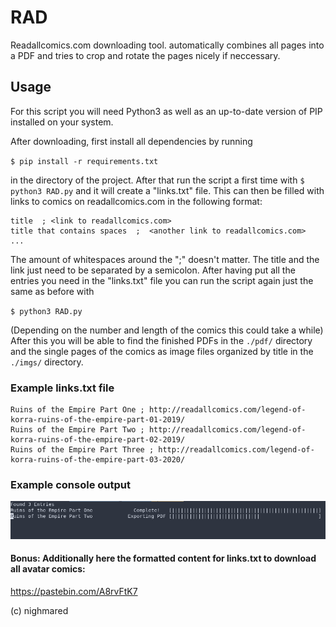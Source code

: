 # RAD
Readallcomics.com downloading tool. automatically combines all pages into a PDF and tries to crop and rotate the pages nicely if neccessary.

## Usage

For this script you will need Python3 as well as an up-to-date version of PIP installed on your system.

After downloading, first install all dependencies by running

`$ pip install -r requirements.txt`

in the directory of the project. After that run the script a first time with `$ python3 RAD.py` and it will create a "links.txt" file.
This can then be filled with links to comics on readallcomics.com in the following format:

```
title  ; <link to readallcomics.com>
title that contains spaces  ;  <another link to readallcomics.com>
...
```

The amount of whitespaces around the ";" doesn't matter. The title and the link just need to be separated
by a semicolon.
After having put all the entries you need in the "links.txt" file you can run the script again just the same as before with

`$ python3 RAD.py`

(Depending on the number and length of the comics this could take a while)
After this you will be able to find the finished PDFs in the `./pdf/` directory and the single
pages of the comics as image files organized by title in the `./imgs/` directory.




### Example links.txt file

```
Ruins of the Empire Part One ; http://readallcomics.com/legend-of-korra-ruins-of-the-empire-part-01-2019/
Ruins of the Empire Part Two ; http://readallcomics.com/legend-of-korra-ruins-of-the-empire-part-02-2019/
Ruins of the Empire Part Three ; http://readallcomics.com/legend-of-korra-ruins-of-the-empire-part-03-2020/
```



### Example console output

![](./docs/output.png)




#### Bonus: Additionally here the formatted content for links.txt to download all avatar comics:
https://pastebin.com/A8rvFtK7




(c) nighmared
